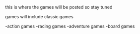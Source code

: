 this is where the games will be posted so stay tuned

games will include classic games

-action games
-racing games
-adventure games
-board games
